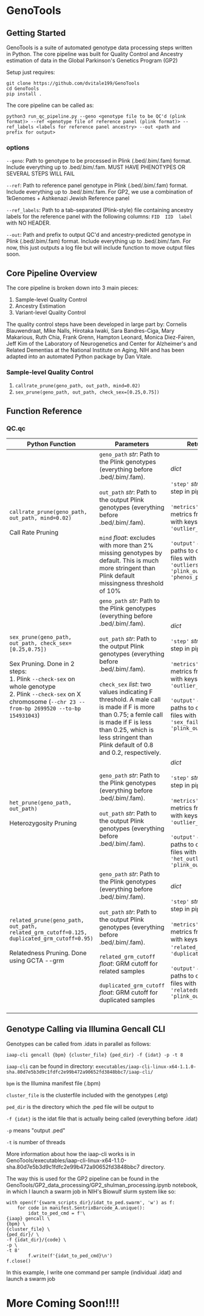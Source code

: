 # GenoTools

## Getting Started

GenoTools is a suite of automated genotype data processing steps written in Python. The core pipeline was built for Quality Control and Ancestry estimation of data in the Global Parkinson's Genetics Program (GP2)

Setup just requires:
```
git clone https://github.com/dvitale199/GenoTools
cd GenoTools
pip install .
```

The core pipeline can be called as:

`python3 run_qc_pipeline.py --geno <genotype file to be QC'd (plink format)> --ref <genotype file of reference panel (plink format)> --ref_labels <labels for reference panel ancestry> --out <path and prefix for output>`

### options
`--geno`: Path to genotype to be processed in Plink (.bed/.bim/.fam) format. Include everything up to .bed/.bim/.fam. MUST HAVE 
PHENOTYPES OR SEVERAL STEPS WILL FAIL

`--ref`: Path to reference panel genotype in Plink (.bed/.bim/.fam) format. Include everything up to .bed/.bim/.fam. For GP2, we use a combination of 1kGenomes + Ashkenazi Jewish Reference panel

`--ref_labels`: Path to a tab-separated (Plink-style) file containing ancestry labels for the reference panel with the following columns: `FID  IID  label` with NO HEADER. 

`--out`: Path and prefix to output QC'd and ancestry-predicted genotype in Plink (.bed/.bim/.fam) format. Include everything up to .bed/.bim/.fam. For now, this just outputs a log file but will include function to move output files soon.

## Core Pipeline Overview

The core pipeline is broken down into 3 main pieces:
1. Sample-level Quality Control
2. Ancestry Estimation
3. Variant-level Quality Control

The quality control steps have been developed in large part by: Cornelis Blauwendraat, Mike Nalls, Hirotaka Iwaki, Sara Bandres-Ciga, Mary Makarious, Ruth Chia, Frank Grenn, Hampton Leonard, Monica Diez-Fairen, Jeff Kim of the Laboratory of Neurogenetics and Center for Alzheimer's and Related Dementias at the National Institute on Aging, NIH and has been adapted into an automated Python package by Dan Vitale.

### Sample-level Quality Control
1. `callrate_prune(geno_path, out_path, mind=0.02)`
2. `sex_prune(geno_path, out_path, check_sex=[0.25,0.75])`


## Function Reference
### QC.qc

Python Function | Parameters | Returns |
------------ | ------------- | ------------- |
`callrate_prune(geno_path, out_path, mind=0.02)` <br /><br /> Call Rate Pruning | `geno_path` *str*:  Path to the Plink genotypes (everything before .bed/.bim/.fam). <br /><br /> `out_path` *str*: Path to the output Plink genotypes (everything before .bed/.bim/.fam). <br /><br />`mind` *float*: excludes with more than 2% missing genotypes by default. This is much more stringent than Plink default missingness threshold of 10% | *dict* <br /><br />`'step'` *str*:  Name of step in pipeline <br /><br /> `'metrics'` *dict*: metrics from step with keys:  <br />`'outlier_count'` <br /><br />`'output'` *dict*: paths to output files with keys:  <br />`'outliers_path'`<br />`'plink_out'`<br />`'phenos_path'`
`sex_prune(geno_path, out_path, check_sex=[0.25,0.75])` <br /><br /> Sex Pruning. Done in 2 steps:<br /> 1. Plink `--check-sex` on whole genotype <br /> 2. Plink `--check-sex` on X chromosome (`--chr 23 --from-bp 2699520 --to-bp 154931043`) | `geno_path` *str*:  Path to the Plink genotypes (everything before .bed/.bim/.fam). <br /><br /> `out_path` *str*: Path to the output Plink genotypes (everything before .bed/.bim/.fam). <br /><br /> `check_sex` *list*: two values indicating F threshold. A male call is made if F is more than 0.75; a femle call is made if F is less than 0.25, which is less stringent than Plink default of 0.8 and 0.2, respectively. | *dict* <br /><br />`'step'` *str*:  Name of step in pipeline <br /><br /> `'metrics'` *dict*: metrics from step with keys:  <br />`'outlier_count'` <br /><br />`'output'` *dict*: paths to output files with keys:  <br />`'sex_fails'`<br />`'plink_out'`
`het_prune(geno_path, out_path)` <br /><br /> Heterozygosity Pruning | `geno_path` *str*:  Path to the Plink genotypes (everything before .bed/.bim/.fam). <br /><br /> `out_path` *str*: Path to the output Plink genotypes (everything before .bed/.bim/.fam). <br /><br /> | *dict* <br /><br />`'step'` *str*:  Name of step in pipeline <br /><br /> `'metrics'` *dict*: metrics from step with keys:  <br />`'outlier_count'` <br /><br />`'output'` *dict*: paths to output files with keys:  <br />`'het_outliers'`<br />`'plink_out'`
`related_prune(geno_path, out_path, related_grm_cutoff=0.125, duplicated_grm_cutoff=0.95)` <br /><br /> Relatedness Pruning. Done using GCTA --grm | `geno_path` *str*:  Path to the Plink genotypes (everything before .bed/.bim/.fam). <br /><br /> `out_path` *str*: Path to the output Plink genotypes (everything before .bed/.bim/.fam). <br /><br /> `related_grm_cutoff` *float*: GRM cutoff for related samples <br /><br /> `duplicated_grm_cutoff` *float*: GRM cutoff for duplicated samples <br /><br />| *dict* <br /><br />`'step'` *str*:  Name of step in pipeline <br /><br /> `'metrics'` *dict*: metrics from step with keys:  <br />`'related_count'`, `'duplicated_count'` <br /><br />`'output'` *dict*: paths to output files with keys:  <br />`'relateds'`<br />`'plink_out'`


## Genotype Calling via Illumina Gencall CLI

Genotypes can be called from .idats in parallel as follows:

`iaap-cli gencall {bpm} {cluster_file} {ped_dir} -f {idat} -p -t 8`

`iaap-cli` can be found in directory: `executables/iaap-cli-linux-x64-1.1.0-sha.80d7e5b3d9c1fdfc2e99b472a90652fd3848bbc7/iaap-cli/`

`bpm` is the Illumina manifest file (.bpm)

`cluster_file` is the clusterfile included with the genotypes (.etg)

`ped_dir` is the directory which the .ped file will be output to 

`-f {idat}` is the idat file that is actually being called (everything before .idat)

`-p` means "output .ped"

`-t` is number of threads

More information about how the iaap-cli works is in GenoTools/executables/iaap-cli-linux-x64-1.1.0-sha.80d7e5b3d9c1fdfc2e99b472a90652fd3848bbc7 directory.

The way this is used for the GP2 pipeline can be found in the GenoTools/GP2_data_processing/GP2_shulman_processing.ipynb notebook, in which I launch a swarm job in NIH's Biowulf slurm system like so:

```
with open(f'{swarm_scripts_dir}/idat_to_ped.swarm', 'w') as f:
    for code in manifest.SentrixBarcode_A.unique():
        idat_to_ped_cmd = f'\
{iaap} gencall \
{bpm} \
{cluster_file} \
{ped_dir}/ \
-f {idat_dir}/{code} \
-p \
-t 8'
        f.write(f'{idat_to_ped_cmd}\n')
f.close()
```

In this example, I write one command per sample (individual .idat) and launch a swarm job

# More Coming Soon!!!!
